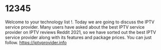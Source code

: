 # 12345
Welcome to your technology list !. Today we are going to discuss the IPTV service provider. Many users have asked about the best IPTV service provider on IPTV reviews Reddit 2021, so we have sorted out the best IPTV service provider along with its features and package prices. You can just follow. https://iptvprovider.info
